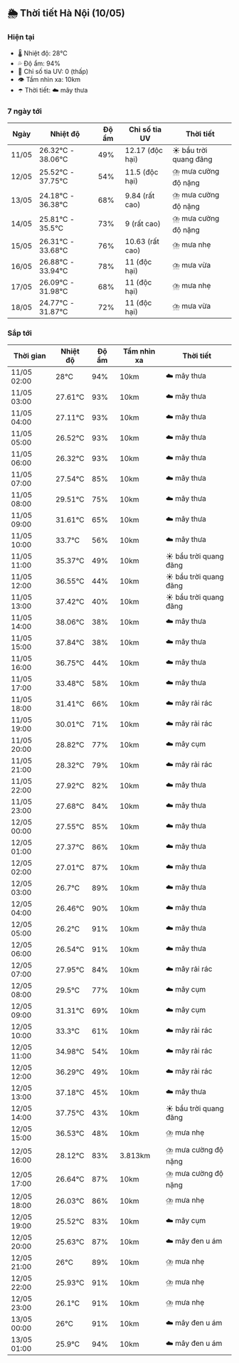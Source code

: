 ## 🌦️ Thời tiết Hà Nội (10/05)

### Hiện tại

- 🌡️ Nhiệt độ: 28℃
- 💦 Độ ẩm: 94%
- 🌟 Chỉ số tia UV: 0 (thấp)
- 👁️ Tầm nhìn xa: 10km
- ☂️ Thời tiết: ☁️ mây thưa

### 7 ngày tới

| Ngày | Nhiệt độ | Độ ẩm | Chỉ số tia UV | Thời tiết |
| --- | --- | --- | --- | --- |
| 11/05 | 26.32℃ - 38.06℃ | 49% | 12.17 (độc hại) | ☀️ bầu trời quang đãng |
| 12/05 | 25.52℃ - 37.75℃ | 54% | 11.5 (độc hại) | ⛈️ mưa cường độ nặng |
| 13/05 | 24.18℃ - 36.38℃ | 68% | 9.84 (rất cao) | ⛈️ mưa cường độ nặng |
| 14/05 | 25.81℃ - 35.5℃ | 73% | 9 (rất cao) | ⛈️ mưa cường độ nặng |
| 15/05 | 26.31℃ - 33.68℃ | 76% | 10.63 (rất cao) | ⛈️ mưa nhẹ |
| 16/05 | 26.88℃ - 33.94℃ | 78% | 11 (độc hại) | ⛈️ mưa vừa |
| 17/05 | 26.09℃ - 31.98℃ | 68% | 11 (độc hại) | ⛈️ mưa nhẹ |
| 18/05 | 24.77℃ - 31.87℃ | 72% | 11 (độc hại) | ⛈️ mưa vừa |

### Sắp tới

| Thời gian | Nhiệt độ | Độ ẩm | Tầm nhìn xa | Thời tiết |
| --- | --- | --- | --- | --- |
| 11/05 02:00 | 28℃ | 94% | 10km | ☁️ mây thưa |
| 11/05 03:00 | 27.61℃ | 93% | 10km | ☁️ mây thưa |
| 11/05 04:00 | 27.11℃ | 93% | 10km | ☁️ mây thưa |
| 11/05 05:00 | 26.52℃ | 93% | 10km | ☁️ mây thưa |
| 11/05 06:00 | 26.32℃ | 93% | 10km | ☁️ mây thưa |
| 11/05 07:00 | 27.54℃ | 85% | 10km | ☁️ mây thưa |
| 11/05 08:00 | 29.51℃ | 75% | 10km | ☁️ mây thưa |
| 11/05 09:00 | 31.61℃ | 65% | 10km | ☁️ mây thưa |
| 11/05 10:00 | 33.7℃ | 56% | 10km | ☁️ mây thưa |
| 11/05 11:00 | 35.37℃ | 49% | 10km | ☀️ bầu trời quang đãng |
| 11/05 12:00 | 36.55℃ | 44% | 10km | ☀️ bầu trời quang đãng |
| 11/05 13:00 | 37.42℃ | 40% | 10km | ☀️ bầu trời quang đãng |
| 11/05 14:00 | 38.06℃ | 38% | 10km | ☁️ mây thưa |
| 11/05 15:00 | 37.84℃ | 38% | 10km | ☁️ mây thưa |
| 11/05 16:00 | 36.75℃ | 44% | 10km | ☁️ mây thưa |
| 11/05 17:00 | 33.48℃ | 58% | 10km | ☁️ mây thưa |
| 11/05 18:00 | 31.41℃ | 66% | 10km | ☁️ mây rải rác |
| 11/05 19:00 | 30.01℃ | 71% | 10km | ☁️ mây rải rác |
| 11/05 20:00 | 28.82℃ | 77% | 10km | ☁️ mây cụm |
| 11/05 21:00 | 28.32℃ | 79% | 10km | ☁️ mây rải rác |
| 11/05 22:00 | 27.92℃ | 82% | 10km | ☁️ mây thưa |
| 11/05 23:00 | 27.68℃ | 84% | 10km | ☁️ mây thưa |
| 12/05 00:00 | 27.55℃ | 85% | 10km | ☁️ mây thưa |
| 12/05 01:00 | 27.37℃ | 86% | 10km | ☁️ mây thưa |
| 12/05 02:00 | 27.01℃ | 87% | 10km | ☁️ mây thưa |
| 12/05 03:00 | 26.7℃ | 89% | 10km | ☁️ mây thưa |
| 12/05 04:00 | 26.46℃ | 90% | 10km | ☁️ mây thưa |
| 12/05 05:00 | 26.2℃ | 91% | 10km | ☁️ mây thưa |
| 12/05 06:00 | 26.54℃ | 91% | 10km | ☁️ mây thưa |
| 12/05 07:00 | 27.95℃ | 84% | 10km | ☁️ mây rải rác |
| 12/05 08:00 | 29.5℃ | 77% | 10km | ☁️ mây cụm |
| 12/05 09:00 | 31.31℃ | 69% | 10km | ☁️ mây cụm |
| 12/05 10:00 | 33.3℃ | 61% | 10km | ☁️ mây rải rác |
| 12/05 11:00 | 34.98℃ | 54% | 10km | ☁️ mây rải rác |
| 12/05 12:00 | 36.29℃ | 49% | 10km | ☁️ mây rải rác |
| 12/05 13:00 | 37.18℃ | 45% | 10km | ☁️ mây thưa |
| 12/05 14:00 | 37.75℃ | 43% | 10km | ☀️ bầu trời quang đãng |
| 12/05 15:00 | 36.53℃ | 48% | 10km | ⛈️ mưa nhẹ |
| 12/05 16:00 | 28.12℃ | 83% | 3.813km | ⛈️ mưa cường độ nặng |
| 12/05 17:00 | 26.64℃ | 87% | 10km | ⛈️ mưa cường độ nặng |
| 12/05 18:00 | 26.03℃ | 86% | 10km | ⛈️ mưa nhẹ |
| 12/05 19:00 | 25.52℃ | 83% | 10km | ☁️ mây cụm |
| 12/05 20:00 | 25.63℃ | 87% | 10km | ☁️ mây đen u ám |
| 12/05 21:00 | 26℃ | 89% | 10km | ⛈️ mưa nhẹ |
| 12/05 22:00 | 25.93℃ | 91% | 10km | ⛈️ mưa nhẹ |
| 12/05 23:00 | 26.1℃ | 91% | 10km | ⛈️ mưa nhẹ |
| 13/05 00:00 | 26℃ | 91% | 10km | ☁️ mây đen u ám |
| 13/05 01:00 | 25.9℃ | 94% | 10km | ☁️ mây đen u ám |
